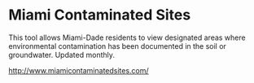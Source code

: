 # Miami Contaminated Sites

This tool allows Miami-Dade residents to view designated areas where environmental contamination has been documented in the soil or groundwater. Updated monthly.

http://www.miamicontaminatedsites.com/
